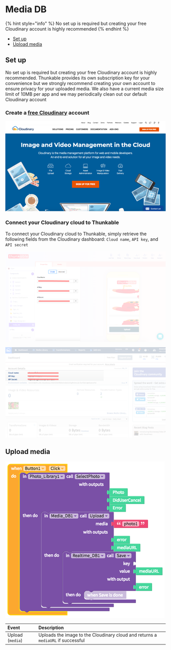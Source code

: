 # Media DB

{% hint style="info" %}
No set up is required but creating your free Cloudinary account is highly recommended
{% endhint %}

* [Set up](media-db.md#set-up)
* [Upload media](media-db.md#upload-media)

## Set up

No set up is required but creating your free Cloudinary account is highly recommended. Thunkable provides its own subscription key for your convenience but we strongly recommend creating your own account to ensure privacy for your uploaded media. We also have a current media size limit of 10MB per app and we may periodically clean out our default Cloudinary account

### Create a [free Cloudinary](https://cloudinary.com/) account

![](../../../../.gitbook/assets/media-db-cloudinary-fig-1.png)

### Connect your Cloudinary cloud to Thunkable

To connect your Cloudinary cloud to Thunkable, simply retrieve the following fields from the Cloudinary dashboard: `Cloud name`, `API key`, and `API secret`

![](../../../../.gitbook/assets/media-db-cloudinary-fig-4.png)

![](../../../../.gitbook/assets/media-db-cloudinary-fig-2.png)

## Upload media

![](../../../../.gitbook/assets/media-db-cloudinary-fig-3.png)

| Event | Description |
| :--- | :--- |
| Upload \(`media`\) | Uploads the image to the Cloudinary cloud and returns a `mediaURL` if successful |


